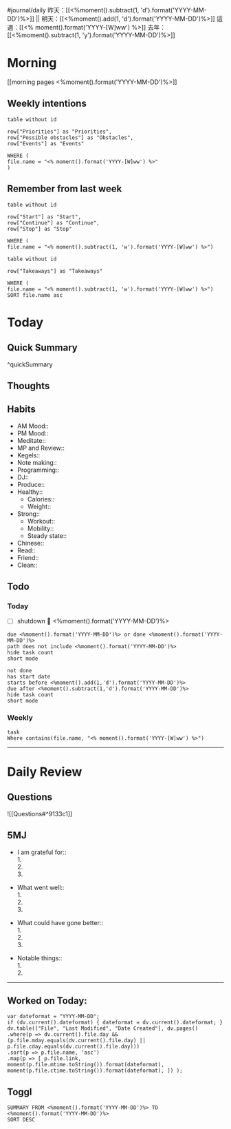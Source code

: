 #journal/daily 
昨天：[[<%moment().subtract(1, 'd').format('YYYY-MM-DD')%>]] || 明天：[[<%moment().add(1, 'd').format('YYYY-MM-DD')%>]]
這週：[[<% moment().format('YYYY-[W]ww') %>]] 
去年：[[<%moment().subtract(1, 'y').format('YYYY-MM-DD')%>]] 

# Morning
[[morning pages <%moment().format('YYYY-MM-DD')%>]]

## Weekly intentions
```dataview
table without id

row["Priorities"] as "Priorities",
row["Possible obstacles"] as "Obstacles",
row["Events"] as "Events"

WHERE (
file.name = "<% moment().format('YYYY-[W]ww') %>"
)

```
## Remember from last week
```dataview
table without id

row["Start"] as "Start",
row["Continue"] as "Continue",
row["Stop"] as "Stop"

WHERE (
file.name = "<% moment().subtract(1, 'w').format('YYYY-[W]ww') %>")

```
```dataview
table without id

row["Takeaways"] as "Takeaways"

WHERE (
file.name = "<% moment().subtract(1, 'w').format('YYYY-[W]ww') %>")
SORT file.name asc
```

# Today
## Quick Summary

^quickSummary

## Thoughts

## Habits
- AM Mood:: 
- PM Mood:: 
- Meditate:: 
- MP and Review:: 
- Kegels:: 
- Note making:: 
- Programming:: 
- DJ:: 
- Produce:: 
- Healthy:: 
	- Calories:: 
	- Weight:: 
- Strong:: 
	- Workout:: 
	- Mobility:: 
	- Steady state:: 
- Chinese:: 
- Read:: 
- Friend:: 
- Clean:: 

## Todo
### Today
- [ ] shutdown 📅 <%moment().format('YYYY-MM-DD')%>
``` tasks
due <%moment().format('YYYY-MM-DD')%> or done <%moment().format('YYYY-MM-DD')%>
path does not include <%moment().format('YYYY-MM-DD')%>
hide task count
short mode
```
``` tasks
not done
has start date
starts before <%moment().add(1,'d').format('YYYY-MM-DD')%>
due after <%moment().subtract(1,'d').format('YYYY-MM-DD')%>
hide task count
short mode
```
### Weekly 
```dataview
task
Where contains(file.name, "<% moment().format('YYYY-[W]ww') %>")
```


---
# Daily Review
## Questions
![[Questions#^9133c1]]
## 5MJ
- I am grateful for:: <br>1.  <br>2.  <br>3. 

- What went well:: <br>1.  <br>2.  <br>3. 

- What could have gone better:: <br>1.  <br>2.  <br>3. 

- Notable things:: <br>1.  <br>2. 

---
## Worked on Today:
```dataviewjs 
var dateformat = "YYYY-MM-DD"; 
if (dv.current().dateformat) { dateformat = dv.current().dateformat; } 
dv.table(["File", "Last Modified", "Date Created"], dv.pages() 
.where(p => dv.current().file.day && (p.file.mday.equals(dv.current().file.day) || p.file.cday.equals(dv.current().file.day))) 
.sort(p => p.file.name, 'asc') 
.map(p => [ p.file.link, moment(p.file.mtime.toString()).format(dateformat), moment(p.file.ctime.toString()).format(dateformat), ]) );
```
## Toggl
```toggl
SUMMARY FROM <%moment().format('YYYY-MM-DD')%> TO <%moment().format('YYYY-MM-DD')%>
SORT DESC
```





